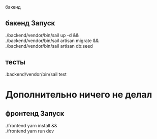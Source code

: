 ##
бакенд
## бакенд Запуск

./backend/vendor/bin/sail up -d && \
./backend/vendor/bin/sail artisan migrate && \
./backend/vendor/bin/sail artisan db:seed

## тесты
.backend/vendor/bin/sail test

# Дополнительно ничего не делал


## фронтенд Запуск
./frontend yarn install && \
./frontend yarn run dev
